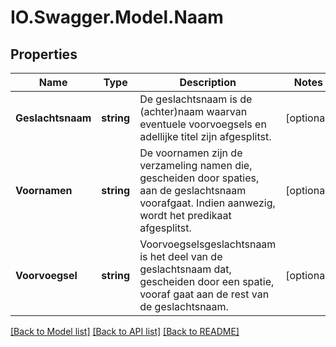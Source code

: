 # IO.Swagger.Model.Naam
## Properties

Name | Type | Description | Notes
------------ | ------------- | ------------- | -------------
**Geslachtsnaam** | **string** | De geslachtsnaam is de (achter)naam waarvan eventuele voorvoegsels en adellijke titel zijn afgesplitst. | [optional] 
**Voornamen** | **string** | De voornamen zijn de verzameling namen die, gescheiden door spaties, aan de geslachtsnaam voorafgaat. Indien aanwezig, wordt het predikaat afgesplitst. | [optional] 
**Voorvoegsel** | **string** | Voorvoegselsgeslachtsnaam is het deel van de geslachtsnaam dat, gescheiden door een spatie, vooraf gaat aan de rest van de geslachtsnaam. | [optional] 

[[Back to Model list]](../README.md#documentation-for-models) [[Back to API list]](../README.md#documentation-for-api-endpoints) [[Back to README]](../README.md)

